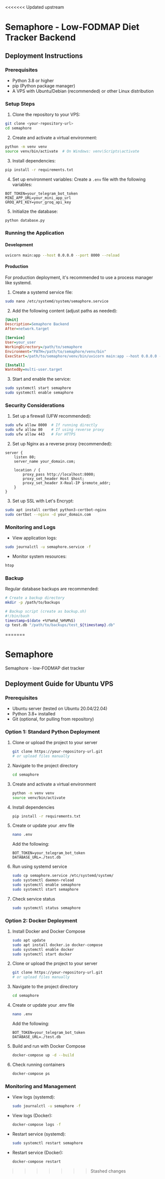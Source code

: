 <<<<<<< Updated upstream
# Semaphore - Low-FODMAP Diet Tracker Backend

## Deployment Instructions

### Prerequisites
- Python 3.8 or higher
- pip (Python package manager)
- A VPS with Ubuntu/Debian (recommended) or other Linux distribution

### Setup Steps

1. Clone the repository to your VPS:
```bash
git clone <your-repository-url>
cd semaphore
```

2. Create and activate a virtual environment:
```bash
python -m venv venv
source venv/bin/activate  # On Windows: venv\Scripts\activate
```

3. Install dependencies:
```bash
pip install -r requirements.txt
```

4. Set up environment variables:
Create a `.env` file with the following variables:
```
BOT_TOKEN=your_telegram_bot_token
MINI_APP_URL=your_mini_app_url
GROQ_API_KEY=your_groq_api_key
```

5. Initialize the database:
```bash
python database.py
```

### Running the Application

#### Development
```bash
uvicorn main:app --host 0.0.0.0 --port 8000 --reload
```

#### Production
For production deployment, it's recommended to use a process manager like systemd.

1. Create a systemd service file:
```bash
sudo nano /etc/systemd/system/semaphore.service
```

2. Add the following content (adjust paths as needed):
```ini
[Unit]
Description=Semaphore Backend
After=network.target

[Service]
User=your_user
WorkingDirectory=/path/to/semaphore
Environment="PATH=/path/to/semaphore/venv/bin"
ExecStart=/path/to/semaphore/venv/bin/uvicorn main:app --host 0.0.0.0 --port 8000 --workers 4

[Install]
WantedBy=multi-user.target
```

3. Start and enable the service:
```bash
sudo systemctl start semaphore
sudo systemctl enable semaphore
```

### Security Considerations

1. Set up a firewall (UFW recommended):
```bash
sudo ufw allow 8000  # If running directly
sudo ufw allow 80    # If using reverse proxy
sudo ufw allow 443   # For HTTPS
```

2. Set up Nginx as a reverse proxy (recommended):
```nginx
server {
    listen 80;
    server_name your_domain.com;

    location / {
        proxy_pass http://localhost:8000;
        proxy_set_header Host $host;
        proxy_set_header X-Real-IP $remote_addr;
    }
}
```

3. Set up SSL with Let's Encrypt:
```bash
sudo apt install certbot python3-certbot-nginx
sudo certbot --nginx -d your_domain.com
```

### Monitoring and Logs

- View application logs:
```bash
sudo journalctl -u semaphore.service -f
```

- Monitor system resources:
```bash
htop
```

### Backup

Regular database backups are recommended:
```bash
# Create a backup directory
mkdir -p /path/to/backups

# Backup script (create as backup.sh)
#!/bin/bash
timestamp=$(date +%Y%m%d_%H%M%S)
cp test.db "/path/to/backups/test_${timestamp}.db"
```
=======
# Semaphore
Semaphore - low-FODMAP diet tracker

## Deployment Guide for Ubuntu VPS

### Prerequisites
- Ubuntu server (tested on Ubuntu 20.04/22.04)
- Python 3.8+ installed
- Git (optional, for pulling from repository)

### Option 1: Standard Python Deployment

1. Clone or upload the project to your server
   ```bash
   git clone https://your-repository-url.git
   # or upload files manually
   ```

2. Navigate to the project directory
   ```bash
   cd semaphore
   ```

3. Create and activate a virtual environment
   ```bash
   python -m venv venv
   source venv/bin/activate
   ```

4. Install dependencies
   ```bash
   pip install -r requirements.txt
   ```

5. Create or update your .env file
   ```bash
   nano .env
   ```
   Add the following:
   ```
   BOT_TOKEN=your_telegram_bot_token
   DATABASE_URL=./test.db
   ```

6. Run using systemd service
   ```bash
   sudo cp semaphore.service /etc/systemd/system/
   sudo systemctl daemon-reload
   sudo systemctl enable semaphore
   sudo systemctl start semaphore
   ```

7. Check service status
   ```bash
   sudo systemctl status semaphore
   ```

### Option 2: Docker Deployment

1. Install Docker and Docker Compose
   ```bash
   sudo apt update
   sudo apt install docker.io docker-compose
   sudo systemctl enable docker
   sudo systemctl start docker
   ```

2. Clone or upload the project to your server
   ```bash
   git clone https://your-repository-url.git
   # or upload files manually
   ```

3. Navigate to the project directory
   ```bash
   cd semaphore
   ```

4. Create or update your .env file
   ```bash
   nano .env
   ```
   Add the following:
   ```
   BOT_TOKEN=your_telegram_bot_token
   DATABASE_URL=./test.db
   ```

5. Build and run with Docker Compose
   ```bash
   docker-compose up -d --build
   ```

6. Check running containers
   ```bash
   docker-compose ps
   ```

### Monitoring and Management

- View logs (systemd):
  ```bash
  sudo journalctl -u semaphore -f
  ```

- View logs (Docker):
  ```bash
  docker-compose logs -f
  ```

- Restart service (systemd):
  ```bash
  sudo systemctl restart semaphore
  ```

- Restart service (Docker):
  ```bash
  docker-compose restart
  ```
>>>>>>> Stashed changes
